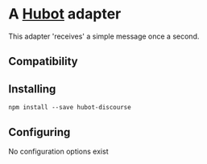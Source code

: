 # A [Hubot](https://github.com/github/hubot) adapter

This adapter 'receives' a simple message once a second.

## Compatibility

## Installing

`npm install --save hubot-discourse`

## Configuring

No configuration options exist
